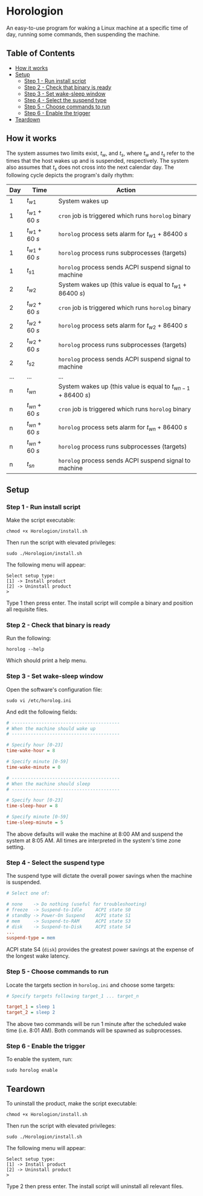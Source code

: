 # Horologion
An easy-to-use program for waking a Linux machine at a specific time of day, running some commands, then
suspending the machine.
## Table of Contents
- [How it works](#how-it-works)
- [Setup](#setup)
  - [Step 1 - Run install script](#step-1---run-install-script)
  - [Step 2 - Check that binary is ready](#step-2---check-that-binary-is-ready)
  - [Step 3 - Set wake-sleep window](#step-3---set-wake-sleep-window)
  - [Step 4 - Select the suspend type](#step-4---select-the-suspend-type)
  - [Step 5 - Choose commands to run](#step-5---choose-commands-to-run)
  - [Step 6 - Enable the trigger](#step-6---enable-the-trigger)
- [Teardown](#teardown)
## How it works
The system assumes two limits exist, $t_w$, and $t_s$, where $t_w$ and $t_s$ refer to the times that the
host wakes up and is suspended, respectively. The system also assumes that $t_s$ does not cross into the
next calendar day. The following cycle depicts the program's daily rhythm:

| Day | Time   | Action |
| --- | ------ | ------ |
| 1 | $t_{w1}$ | System wakes up |
| 1 | $t_{w1} + 60\ s$ | `cron` job is triggered which runs `horolog` binary |
| 1 | $t_{w1} + 60\ s$ | `horolog` process sets alarm for $t_{w1} + 86400\ s$ |
| 1 | $t_{w1} + 60\ s$ | `horolog` process runs subprocesses (targets) |
| 1 | $t_{s1}$ | `horolog` process sends ACPI suspend signal to machine |
| 2 | $t_{w2}$ | System wakes up (this value is equal to $t_{w1} + 86400\ s$) |
| 2 | $t_{w2} + 60\ s$ | `cron` job is triggered which runs `horolog` binary |
| 2 | $t_{w2} + 60\ s$ | `horolog` process sets alarm for $t_{w2} + 86400\ s$ |
| 2 | $t_{w2} + 60\ s$ | `horolog` process runs subprocesses (targets) |
| 2 | $t_{s2}$ | `horolog` process sends ACPI suspend signal to machine |
| ... | ... | ... |
| n | $t_{wn}$ | System wakes up (this value is equal to $t_{wn - 1} + 86400\ s$) |
| n | $t_{wn} + 60\ s$ | `cron` job is triggered which runs `horolog` binary |
| n | $t_{wn} + 60\ s$ | `horolog` process sets alarm for $t_{wn} + 86400\ s$ |
| n | $t_{wn} + 60\ s$ | `horolog` process runs subprocesses (targets) |
| n | $t_{sn}$ | `horolog` process sends ACPI suspend signal to machine |

## Setup
### Step 1 - Run install script
Make the script executable:
```
chmod +x Horologion/install.sh
```
Then run the script with elevated privileges:
```
sudo ./Horologion/install.sh
```
The following menu will appear:
```
Select setup type:
[1] -> Install product
[2] -> Uninstall product
>
```
Type 1 then press enter. The install script will compile a binary and position all requisite files.
### Step 2 - Check that binary is ready
Run the following:
```
horolog --help
```
Which should print a help menu.
### Step 3 - Set wake-sleep window
Open the software's configuration file:
```
sudo vi /etc/horolog.ini
```
And edit the following fields:
```ini
# ----------------------------------------
# When the machine should wake up
# ----------------------------------------

# Specify hour [0-23]
time-wake-hour = 8

# Specify minute [0-59]
time-wake-minute = 0

# ----------------------------------------
# When the machine should sleep
# ----------------------------------------

# Specify hour [0-23]
time-sleep-hour = 8

# Specify minute [0-59]
time-sleep-minute = 5
```
The above defaults will wake the machine at 8:00 AM and suspend the system at 8:05 AM. All times are
interpreted in the system's time zone setting.
### Step 4 - Select the suspend type
The suspend type will dictate the overall power savings when the machine is suspended.
```ini
# Select one of:

# none    -> Do nothing (useful for troubleshooting)
# freeze  -> Suspend-to-Idle     ACPI state S0
# standby -> Power-On Suspend    ACPI state S1
# mem     -> Suspend-to-RAM      ACPI state S3
# disk    -> Suspend-to-Disk     ACPI state S4
...
suspend-type = mem
```
ACPI state S4 (`disk`) provides the greatest power savings at the expense of the longest wake latency.
### Step 5 - Choose commands to run
Locate the targets section in `horolog.ini` and choose some targets:
```ini
# Specify targets following target_1 ... target_n

target_1 = sleep 1
target_2 = sleep 2
```
The above two commands will be run 1 minute after the scheduled wake time (i.e. 8:01 AM). Both commands will
be spawned as subprocesses.
### Step 6 - Enable the trigger
To enable the system, run:
```
sudo horolog enable
```
## Teardown
To uninstall the product, make the script executable:
```
chmod +x Horologion/install.sh
```
Then run the script with elevated privileges:
```
sudo ./Horologion/install.sh
```
The following menu will appear:
```
Select setup type:
[1] -> Install product
[2] -> Uninstall product
>
```
Type 2 then press enter. The install script will uninstall all relevant files.
